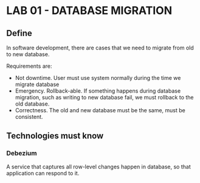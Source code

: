 # LAB 01 - DATABASE MIGRATION

## Define

In software development, there are cases that we need to migrate from old to new database.

Requirements are:

- Not downtime. User must use system normally during the time we migrate database
- Emergency. Rollback-able. If something happens during database migration, such as writing to new database fail, we
  must rollback to the old database.
- Correctness. The old and new database must be the same, must be consistent.

## Technologies must know

### Debezium

A service that captures all row-level changes happen in database, so that application can respond to it.


